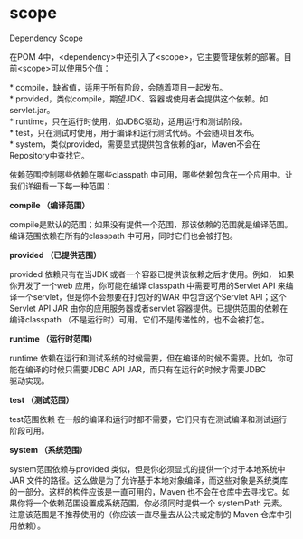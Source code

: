 # scope

Dependency Scope   
  
在POM 4中，&lt;dependency&gt;中还引入了&lt;scope&gt;，它主要管理依赖的部署。目前&lt;scope&gt;可以使用5个值：   
  
\* compile，缺省值，适用于所有阶段，会随着项目一起发布。   
\* provided，类似compile，期望JDK、容器或使用者会提供这个依赖。如servlet.jar。   
\* runtime，只在运行时使用，如JDBC驱动，适用运行和测试阶段。   
\* test，只在测试时使用，用于编译和运行测试代码。不会随项目发布。   
\* system，类似provided，需要显式提供包含依赖的jar，Maven不会在Repository中查找它。

依赖范围控制哪些依赖在哪些classpath 中可用，哪些依赖包含在一个应用中。让我们详细看一下每一种范围：

**compile （编译范围）**

compile是默认的范围；如果没有提供一个范围，那该依赖的范围就是编译范围。编译范围依赖在所有的classpath 中可用，同时它们也会被打包。

**provided （已提供范围）**

provided 依赖只有在当JDK 或者一个容器已提供该依赖之后才使用。例如， 如果你开发了一个web 应用，你可能在编译 classpath 中需要可用的Servlet API 来编译一个servlet，但是你不会想要在打包好的WAR 中包含这个Servlet API；这个Servlet API JAR 由你的应用服务器或者servlet 容器提供。已提供范围的依赖在编译classpath （不是运行时）可用。它们不是传递性的，也不会被打包。

**runtime （运行时范围）**

runtime 依赖在运行和测试系统的时候需要，但在编译的时候不需要。比如，你可能在编译的时候只需要JDBC API JAR，而只有在运行的时候才需要JDBC  
驱动实现。

**test （测试范围）**

test范围依赖 在一般的编译和运行时都不需要，它们只有在测试编译和测试运行阶段可用。

**system （系统范围）**

system范围依赖与provided 类似，但是你必须显式的提供一个对于本地系统中JAR 文件的路径。这么做是为了允许基于本地对象编译，而这些对象是系统类库的一部分。这样的构件应该是一直可用的，Maven 也不会在仓库中去寻找它。如果你将一个依赖范围设置成系统范围，你必须同时提供一个 systemPath 元素。注意该范围是不推荐使用的（你应该一直尽量去从公共或定制的 Maven 仓库中引用依赖）。

